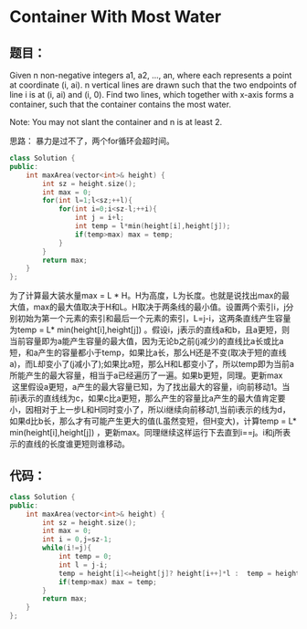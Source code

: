 # Container With Most Water

## 题目：
Given n non-negative integers a1, a2, ..., an, where each represents a point at coordinate (i, ai). n vertical lines are drawn such that the two endpoints of line i is at (i, ai) and (i, 0). Find two lines, which together with x-axis forms a container, such that the container contains the most water.

Note: You may not slant the container and n is at least 2.

思路：
暴力是过不了，两个for循环会超时间。
```cpp
class Solution {
public:
    int maxArea(vector<int>& height) {
        int sz = height.size();
        int max = 0;
        for(int l=1;l<sz;++l){
            for(int i=0;i<sz-l;++i){
                int j = i+l;
                int temp = l*min(height[i],height[j]);
                if(temp>max) max = temp;
            }
        }
        return max;
    }
};
```
为了计算最大装水量max = L * H。H为高度，L为长度。也就是说找出max的最大值，max的最大值取决于H和L。H取决于两条线的最小值。设置两个索引i，j分别初始为第一个元素的索引和最后一个元素的索引，L=j-i，这两条直线产生容量为temp = L* min(height[i],height[j]) 。假设i，j表示的直线a和b，且a更短，则当前容量即为a能产生容量的最大值，因为无论b之前(j减少)的直线比a长或比a短，和a产生的容量都小于temp，如果比a长，那么H还是不变(取决于短的直线a)，而L却变小了(j减小了);如果比a短，那么H和L都变小了，所以temp即为当前a所能产生的最大容量，相当于a已经遍历了一遍。如果b更短，同理。更新max<br>
  这里假设a更短，a产生的最大容量已知，为了找出最大的容量，i向前移动1。当前i表示的直线线为c，如果c比a更短，那么产生的容量比a产生的最大值肯定要小，因相对于上一步L和H同时变小了，所以i继续向前移动1,当前i表示的线为d，如果d比b长，那么才有可能产生更大的值(L虽然变短，但H变大)，计算temp = L* min(height[i],height[j]) ，更新max。同理继续这样运行下去直到i==j。i和j所表示的直线的长度谁更短则谁移动。


## 代码：

```cpp
class Solution {
public:
    int maxArea(vector<int>& height) {
        int sz = height.size();
        int max = 0;
        int i = 0,j=sz-1;
        while(i!=j){
            int temp = 0;
            int l = j-i;
            temp = height[i]<=height[j]? height[i++]*l :  temp = height[j--]*l;
            if(temp>max) max = temp;
        }
        return max;
    }
};
```
